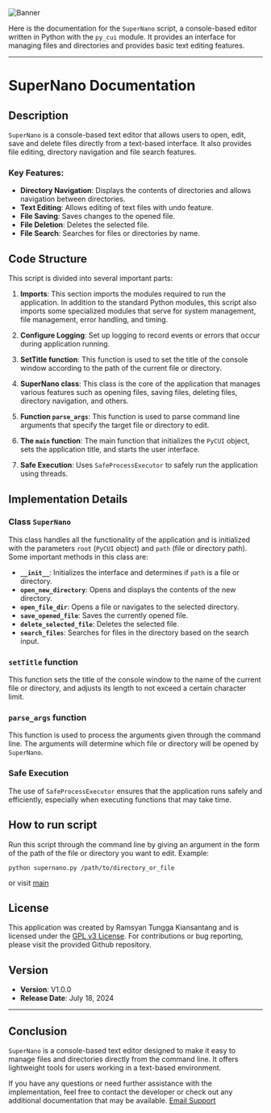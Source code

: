 <img src="https://repository-images.githubusercontent.com/847198464/b36c0223-b3fa-4846-8f82-21e1b48d7021" alt="Banner" style="max-width: 100%; height: auto;" />

Here is the documentation for the `SuperNano` script, a console-based editor written in Python with the `py_cui` module. It provides an interface for managing files and directories and provides basic text editing features. 

---

# SuperNano Documentation

## Description
`SuperNano` is a console-based text editor that allows users to open, edit, save and delete files directly from a text-based interface. It also provides file editing, directory navigation and file search features.

### Key Features:
- **Directory Navigation**: Displays the contents of directories and allows navigation between directories.
- **Text Editing**: Allows editing of text files with undo feature.
- **File Saving**: Saves changes to the opened file.
- **File Deletion**: Deletes the selected file.
- **File Search**: Searches for files or directories by name.

## Code Structure
This script is divided into several important parts:
1. **Imports**: This section imports the modules required to run the application. In addition to the standard Python modules, this script also imports some specialized modules that serve for system management, file management, error handling, and timing.

2. **Configure Logging**: Set up logging to record events or errors that occur during application running.

3. **SetTitle function**: This function is used to set the title of the console window according to the path of the current file or directory.

4. **SuperNano class**: This class is the core of the application that manages various features such as opening files, saving files, deleting files, directory navigation, and others.

5. **Function `parse_args`**: This function is used to parse command line arguments that specify the target file or directory to edit.

6. **The `main` function**: The main function that initializes the `PyCUI` object, sets the application title, and starts the user interface.

7. **Safe Execution**: Uses `SafeProcessExecutor` to safely run the application using threads.

## Implementation Details

### Class `SuperNano`
This class handles all the functionality of the application and is initialized with the parameters `root` (`PyCUI` object) and `path` (file or directory path). Some important methods in this class are:

- **`__init__`**: Initializes the interface and determines if `path` is a file or directory.
- **`open_new_directory`**: Opens and displays the contents of the new directory.
- **`open_file_dir`**: Opens a file or navigates to the selected directory.
- **`save_opened_file`**: Saves the currently opened file.
- **`delete_selected_file`**: Deletes the selected file.
- **`search_files`**: Searches for files in the directory based on the search input.

### `setTitle` function
This function sets the title of the console window to the name of the current file or directory, and adjusts its length to not exceed a certain character limit.

### `parse_args` function
This function is used to process the arguments given through the command line. The arguments will determine which file or directory will be opened by `SuperNano`.

### Safe Execution
The use of `SafeProcessExecutor` ensures that the application runs safely and efficiently, especially when executing functions that may take time.

## How to run script
Run this script through the command line by giving an argument in the form of the path of the file or directory you want to edit. Example:
```
python supernano.py /path/to/directory_or_file
```
or visit [main](https://github.com/LcfherShell/SuperNano/tree/main)

## License
This application was created by Ramsyan Tungga Kiansantang and is licensed under the [GPL v3 License](https://github.com/LcfherShell/SuperNano/blob/V1.0.0/GPL-3.0.txt). For contributions or bug reporting, please visit the provided Github repository.

## Version
- **Version**: V1.0.0
- **Release Date**: July 18, 2024

---

## Conclusion
`SuperNano` is a console-based text editor designed to make it easy to manage files and directories directly from the command line. It offers lightweight tools for users working in a text-based environment.

If you have any questions or need further assistance with the implementation, feel free to contact the developer or check out any additional documentation that may be available. [Email Support](mailto:alfiandecker2@gmail.com,ramstungga2@gmail.com)
